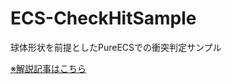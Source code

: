 # ECS-CheckHitSample
球体形状を前提としたPureECSでの衝突判定サンプル

[※解説記事はこちら](https://qiita.com/mao_/items/ad8a09a9c6403a2e84cf)
